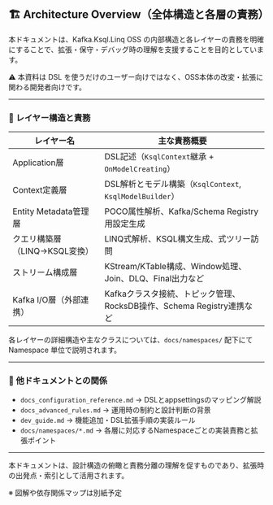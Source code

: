 ## 🏗️ Architecture Overview（全体構造と各層の責務）

本ドキュメントは、Kafka.Ksql.Linq OSS の内部構造と各レイヤーの責務を明確にすることで、拡張・保守・デバッグ時の理解を支援することを目的としています。

⚠️ 本資料は DSL を使うだけのユーザー向けではなく、OSS本体の改変・拡張に関わる開発者向けです。

---

### 🧱 レイヤー構造と責務

| レイヤー名                       | 主な責務概要                                                                 |
|----------------------------------|------------------------------------------------------------------------------|
| Application層                   | DSL記述（`KsqlContext`継承 + `OnModelCreating`）                             |
| Context定義層                   | DSL解析とモデル構築（`KsqlContext`, `KsqlModelBuilder`）                    |
| Entity Metadata管理層           | POCO属性解析、Kafka/Schema Registry 用設定生成                              |
| クエリ構築層（LINQ→KSQL変換）   | LINQ式解析、KSQL構文生成、式ツリー訪問                                     |
| ストリーム構成層               | KStream/KTable構成、Window処理、Join、DLQ、Final出力など                    |
| Kafka I/O層（外部連携）         | Kafkaクラスタ接続、トピック管理、RocksDB操作、Schema Registry連携など     |

各レイヤーの詳細構造や主なクラスについては、`docs/namespaces/` 配下にて Namespace 単位で説明されます。

---

### 🔁 他ドキュメントとの関係

- `docs_configuration_reference.md` → DSLとappsettingsのマッピング解説
- `docs_advanced_rules.md` → 運用時の制約と設計判断の背景
- `dev_guide.md` → 機能追加・DSL拡張手順の実装ルール
- `docs/namespaces/*.md` → 各層に対応するNamespaceごとの実装責務と拡張ポイント

---

本ドキュメントは、設計構造の俯瞰と責務分離の理解を促すものであり、拡張時の出発点・索引として活用されます。

※ 図解や依存関係マップは別紙予定

